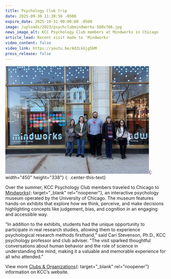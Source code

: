 ```yaml
---
title: Psychology Club trip
date: 2025-09-30 11:30:58 -0500
expire_date: 2025-10-31 00:00:00 -0500
image: /uploads/2023/psychclubmindworks-580x766.jpg
news_image_alt: KCC Psychology Club members at Mindworks in Chicago
article_lead: Recent visit made to 'Mindworks'
video_content: false
video_link: https://youtu.be/4d2LkGjg5bM
press_release: false
---
```

![KCC Psychology Club members at Mindworks in Chicago](/uploads/2023/psychclubmindworks-450x338.jpg "KCC Psychology Club members at Mindworks in Chicago"){: width="450" height="338"}
{: .center-this-text}

Over the summer, KCC Psychology Club members traveled to Chicago to [Mindworks](https://www.chicagobooth.edu/mindworks "Mindworks"){: target="_blank" rel="noopener"}, an interactive psychology museum operated by the University of Chicago. The museum features hands-on exhibits that explore how we think, perceive, and make decisions highlighting concepts like judgement, bias, and cognition in an engaging and accessible way.

“In addition to the exhibits, students had the unique opportunity to participate in real research studies, allowing them to experience psychological research methods firsthand,” said Cari Stevenson, Ph.D., KCC psychology professor and club adviser. “The visit sparked thoughtful conversations about human behavior and the role of science in understanding the mind, making it a valuable and memorable experience for all who attended.”

View more [Clubs & Organizations](https://www.kcc.edu/student-resources/student-life/clubs/ "KCC's Clubs &amp; Organizations"){: target="_blank" rel="noopener"} information on KCC’s website.